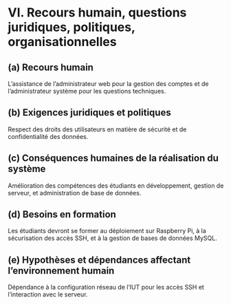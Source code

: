 # VI. Recours humain, questions juridiques, politiques, organisationnelles

## (a) Recours humain
L’assistance de l’administrateur web pour la gestion des comptes et de l’administrateur système pour les questions techniques.

## (b) Exigences juridiques et politiques
Respect des droits des utilisateurs en matière de sécurité et de confidentialité des données.

## (c) Conséquences humaines de la réalisation du système
Amélioration des compétences des étudiants en développement, gestion de serveur, et administration de base de données.

## (d) Besoins en formation
Les étudiants devront se former au déploiement sur Raspberry Pi, à la sécurisation des accès SSH, et à la gestion de bases de données MySQL.

## (e) Hypothèses et dépendances affectant l’environnement humain
Dépendance à la configuration réseau de l’IUT pour les accès SSH et l’interaction avec le serveur.
